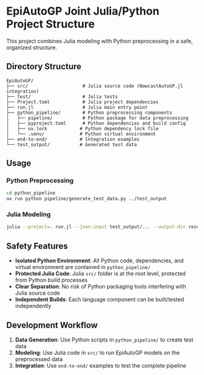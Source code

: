 # EpiAutoGP Joint Julia/Python Project Structure

This project combines Julia modeling with Python preprocessing in a safe, organized structure.

## Directory Structure

```
EpiAutoGP/
├── src/                    # Julia source code (NowcastAutoGP.jl integration)
├── test/                   # Julia tests  
├── Project.toml            # Julia project dependencies
├── run.jl                  # Julia main entry point
├── python_pipeline/        # Python preprocessing components
│   ├── pipeline/           # Python package for data preprocessing  
│   ├── pyproject.toml      # Python dependencies and build config
│   ├── uv.lock            # Python dependency lock file
│   └── .venv/             # Python virtual environment
├── end-to-end/            # Integration examples
└── test_output/           # Generated test data
```

## Usage

### Python Preprocessing
```bash
cd python_pipeline
uv run python pipeline/generate_test_data.py ../test_output
```

### Julia Modeling  
```bash
julia --project=. run.jl --json-input test_output/... --output-dir results/
```

## Safety Features

- **Isolated Python Environment**: All Python code, dependencies, and virtual environment are contained in `python_pipeline/`
- **Protected Julia Code**: Julia `src/` folder is at the root level, protected from Python build processes
- **Clear Separation**: No risk of Python packaging tools interfering with Julia source code
- **Independent Builds**: Each language component can be built/tested independently

## Development Workflow

1. **Data Generation**: Use Python scripts in `python_pipeline/` to create test data
2. **Modeling**: Use Julia code in `src/` to run EpiAutoGP models on the preprocessed data  
3. **Integration**: Use `end-to-end/` examples to test the complete pipeline